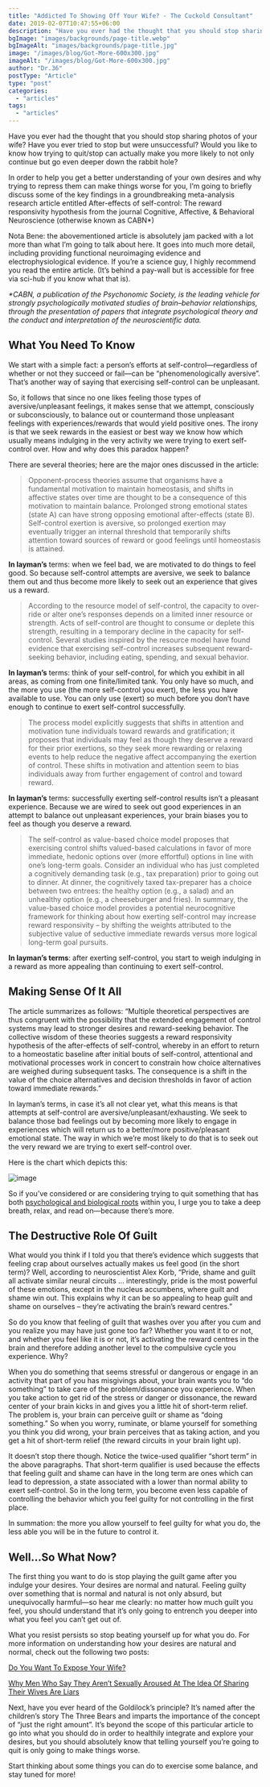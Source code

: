 ```yaml
---
title: "Addicted To Showing Off Your Wife? - The Cuckold Consultant"
date: 2019-02-07T10:47:55+06:00
description: "Have you ever had the thought that you should stop sharing photos of your wife? Have you ever tried to stop but were unsuccessful? Would you like to k"
bgImage: "images/backgrounds/page-title.webp"
bgImageAlt: "images/backgrounds/page-title.jpg"
image: "/images/blog/Got-More-600x300.jpg"
imageAlt: "/images/blog/Got-More-600x300.jpg"
author: "Dr.36"
postType: "Article"
type: "post"
categories: 
  - "articles"
tags:
  - "articles"
---
```


Have you ever had the thought that you should stop sharing photos of your wife? Have you ever tried to stop but were unsuccessful? Would you like to know how trying to quit/stop can actually make you more likely to not only continue but go even deeper down the rabbit hole?

In order to help you get a better understanding of your own desires and why trying to repress them can make things worse for you, I’m going to briefly discuss some of the key findings in a groundbreaking meta-analysis research article entitled After-effects of self-control: The reward responsivity hypothesis from the journal Cognitive, Affective, & Behavioral Neuroscience (otherwise known as CABN*)

Nota Bene: the abovementioned article is absolutely jam packed with a lot more than what I’m going to talk about here. It goes into much more detail, including providing functional neuroimaging evidence and electrophysiological evidence. If you’re a science guy, I highly recommend you read the entire article. (It’s behind a pay-wall but is accessible for free via sci-hub if you know what that is).

_*CABN, a publication of the Psychonomic Society, is the leading vehicle for strongly psychologically motivated studies of brain–behavior relationships, through the presentation of papers that integrate psychological theory and the conduct and interpretation of the neuroscientific data._

## What You Need To Know

We start with a simple fact: a person’s efforts at self-control—regardless of whether or not they succeed or fail—can be “phenomenologically aversive”. That’s another way of saying that exercising self-control can be unpleasant.

So, it follows that since no one likes feeling those types of aversive/unpleasant feelings, it makes sense that we attempt, consciously or subconsciously, to balance out or countermand those unpleasant feelings with experiences/rewards that would yield positive ones. The irony is that we seek rewards in the easiest or best way we know how which usually means indulging in the very activity we were trying to exert self-control over. How and why does this paradox happen?

There are several theories; here are the major ones discussed in the article:


>Opponent-process theories assume that organisms have a fundamental motivation to maintain homeostasis, and shifts in affective states over time are thought to be a consequence of this motivation to maintain balance. Prolonged strong emotional states (state A) can have strong opposing emotional after-effects (state B). Self-control exertion is aversive, so prolonged exertion may eventually trigger an internal threshold that temporarily shifts attention toward sources of reward or good feelings until homeostasis is attained.

**In layman’s** terms: when we feel bad, we are motivated to do things to feel good. So because self-control attempts are aversive, we seek to balance them out and thus become more likely to seek out an experience that gives us a reward.

>According to the resource model of self-control, the capacity to over-ride or alter one’s responses depends on a limited inner resource or strength. Acts of self-control are thought to consume or deplete this strength, resulting in a temporary decline in the capacity for self-control. Several studies inspired by the resource model have found evidence that exercising self-control increases subsequent reward-seeking behavior, including eating, spending, and sexual behavior.

**In layman’s** terms: think of your self-control, for which you exhibit in all areas, as coming from one finite/limited tank. You only have so much, and the more you use (the more self-control you exert), the less you have available to use. You can only use (exert) so much before you don’t have enough to continue to exert self-control successfully.

>The process model explicitly suggests that shifts in attention and motivation tune individuals toward rewards and gratification; it proposes that individuals may feel as though they deserve a reward for their prior exertions, so they seek more rewarding or relaxing events to help reduce the negative affect accompanying the exertion of control. These shifts in motivation and attention seem to bias individuals away from further engagement of control and toward reward.

**In layman’s** terms: successfully exerting self-control results isn’t a pleasant experience. Because we are wired to seek out good experiences in an attempt to balance out unpleasant experiences, your brain biases you to feel as though you deserve a reward.

>The self-control as value-based choice model proposes that exercising control shifts valued-based calculations in favor of more immediate, hedonic options over (more effortful) options in line with one’s long-term goals. Consider an individual who has just completed a cognitively demanding task (e.g., tax preparation) prior to going out to dinner. At dinner, the cognitively taxed tax-preparer has a choice between two entrees: the healthy option (e.g., a salad) and an unhealthy option (e.g., a cheeseburger and fries). In summary, the value-based choice model provides a potential neurocognitive framework for thinking about how exerting self-control may increase reward responsivity – by shifting the weights attributed to the subjective value of seductive immediate rewards versus more logical long-term goal pursuits.

**In layman’s terms**: after exerting self-control, you start to weigh indulging in a reward as more appealing than continuing to exert self-control.

## Making Sense Of It All

The article summarizes as follows: “Multiple theoretical perspectives are thus congruent with the possibility that the extended engagement of control systems may lead to stronger desires and reward-seeking behavior. The collective wisdom of these theories suggests a reward responsivity hypothesis of the after-effects of self-control, whereby in an effort to return to a homeostatic baseline after initial bouts of self-control, attentional and motivational processes work in concert to constrain how choice alternatives are weighed during subsequent tasks. The consequence is a shift in the value of the choice alternatives and decision thresholds in favor of action toward immediate rewards.”

In layman’s terms, in case it’s all not clear yet, what this means is that attempts at self-control are aversive/unpleasant/exhausting. We seek to balance those bad feelings out by becoming more likely to engage in experiences which will return us to a better/more positive/pleasant emotional state. The way in which we’re most likely to do that is to seek out the very reward we are trying to exert self-control over.

Here is the chart which depicts this:

![image](/images/blog/State.jpg)

So if you’ve considered or are considering trying to quit something that has both [psychological and biological roots](https://www.thecuckoldconsultant.com/articles/why-do-men-want-to-expose-their-wives/) within you, I urge you to take a deep breath, relax, and read on—because there’s more.

## The Destructive Role Of Guilt

What would you think if I told you that there’s evidence which suggests that feeling crap about ourselves actually makes us feel good (in the short term)? Well, according to neuroscientist Alex Korb, “Pride, shame and guilt all activate similar neural circuits … interestingly, pride is the most powerful of these emotions, except in the nucleus accumbens, where guilt and shame win out. This explains why it can be so appealing to heap guilt and shame on ourselves – they’re activating the brain’s reward centres.”

So do you know that feeling of guilt that washes over you after you cum and you realize you may have just gone too far? Whether you want it to or not, and whether you feel like it is or not, it’s activating the reward centres in the brain and therefore adding another level to the compulsive cycle you experience. Why?

When you do something that seems stressful or dangerous or engage in an activity that part of you has misgivings about, your brain wants you to “do something” to take care of the problem/dissonance you experience. When you take action to get rid of the stress or danger or dissonance, the reward center of your brain kicks in and gives you a little hit of short-term relief. The problem is, your brain can perceive guilt or shame as “doing something.” So when you worry, ruminate, or blame yourself for something you think you did wrong, your brain perceives that as taking action, and you get a hit of short-term relief (the reward circuits in your brain light up).

It doesn’t stop there though. Notice the twice-used qualifier “short term” in the above paragraphs. That short-term qualifier is used because the effects that feeling guilt and shame can have in the long term are ones which can lead to depression, a state associated with a lower than normal ability to exert self-control. So in the long term, you become even less capable of controlling the behavior which you feel guilty for not controlling in the first place.

In summation: the more you allow yourself to feel guilty for what you do, the less able you will be in the future to control it.

## Well…So What Now?

The first thing you want to do is stop playing the guilt game after you indulge your desires. Your desires are normal and natural. Feeling guilty over something that is normal and natural is not only absurd, but unequivocally harmful—so hear me clearly: no matter how much guilt you feel, you should understand that it’s only going to entrench you deeper into what you feel you can’t get out of.

What you resist persists so stop beating yourself up for what you do. For more information on understanding how your desires are natural and normal, check out the following two posts:

[Do You Want To Expose Your Wife?](https://www.thecuckoldconsultant.com/articles/why-do-men-want-to-expose-their-wives/)

[Why Men Who Say They Aren’t Sexually Aroused At The Idea Of Sharing Their Wives Are Liars](https://www.thecuckoldconsultant.com/articles/all-men-aroused-at-cuckolding-hotwifing-wifesharing/)

Next, have you ever heard of the Goldilock’s principle? It’s named after the children’s story The Three Bears and imparts the importance of the concept of “just the right amount”. It’s beyond the scope of this particular article to go into what you should do in order to healthily integrate and explore your desires, but you should absolutely know that telling yourself you’re going to quit is only going to make things worse.

Start thinking about some things you can do to exercise some balance, and stay tuned for more!

